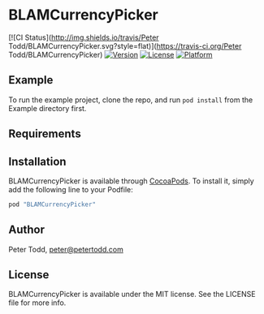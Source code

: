 # BLAMCurrencyPicker

[![CI Status](http://img.shields.io/travis/Peter Todd/BLAMCurrencyPicker.svg?style=flat)](https://travis-ci.org/Peter Todd/BLAMCurrencyPicker)
[![Version](https://img.shields.io/cocoapods/v/BLAMCurrencyPicker.svg?style=flat)](http://cocoapods.org/pods/BLAMCurrencyPicker)
[![License](https://img.shields.io/cocoapods/l/BLAMCurrencyPicker.svg?style=flat)](http://cocoapods.org/pods/BLAMCurrencyPicker)
[![Platform](https://img.shields.io/cocoapods/p/BLAMCurrencyPicker.svg?style=flat)](http://cocoapods.org/pods/BLAMCurrencyPicker)

## Example

To run the example project, clone the repo, and run `pod install` from the Example directory first.

## Requirements

## Installation

BLAMCurrencyPicker is available through [CocoaPods](http://cocoapods.org). To install
it, simply add the following line to your Podfile:

```ruby
pod "BLAMCurrencyPicker"
```

## Author

Peter Todd, peter@petertodd.com

## License

BLAMCurrencyPicker is available under the MIT license. See the LICENSE file for more info.

